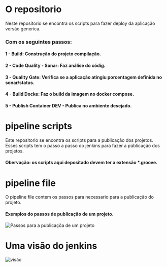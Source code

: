 # O repositorio
Neste repositorio se encontra os scripts para fazer deploy da aplicação versão generica.

### Com os seguintes passos:
 #### 1 - Build: Construção do projeto compilação. 
 #### 2 - Code Quality - Sonar: Faz análise do códig.
 #### 3 - Quality Gate: Verifica se a aplicação atingiu porcentagem definida no sonar/status.
 #### 4 - Build Docke: Faz o build da imagem no docker compose.
 #### 5 - Publish Container DEV - Publica no ambiente desejado.


# pipeline scripts
Este repositorio se encontra os scripts para a publicação dos projetos. Esses scripts tem o passo a passo do jenkins para fazer a públicação dos projetos.
#### Obervação: os scripts aqui depositado devem ter a extensão *.groove.

# pipeline file
O pipeline file contem os passos para necessario para a publicação do projeto.

#### Exemplos do passos de publicação  de um projeto.
![Passos para a publicaçõa de um projeto](https://miro.medium.com/v2/resize:fit:640/format:webp/1*SGuCtn2Gj_Q1fOg0MjBd9g.png)


# Uma visão do jenkins
![visão](https://www.cloudbees.com/sites/default/files/blog/pipeline-vis.png)
